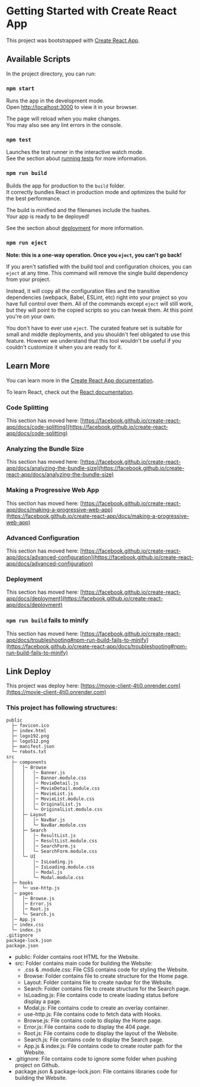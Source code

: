 # Getting Started with Create React App

This project was bootstrapped with [Create React App](https://github.com/facebook/create-react-app).

## Available Scripts

In the project directory, you can run:

### `npm start`

Runs the app in the development mode.\
Open [http://localhost:3000](http://localhost:3000) to view it in your browser.

The page will reload when you make changes.\
You may also see any lint errors in the console.

### `npm test`

Launches the test runner in the interactive watch mode.\
See the section about [running tests](https://facebook.github.io/create-react-app/docs/running-tests) for more information.

### `npm run build`

Builds the app for production to the `build` folder.\
It correctly bundles React in production mode and optimizes the build for the best performance.

The build is minified and the filenames include the hashes.\
Your app is ready to be deployed!

See the section about [deployment](https://facebook.github.io/create-react-app/docs/deployment) for more information.

### `npm run eject`

**Note: this is a one-way operation. Once you `eject`, you can't go back!**

If you aren't satisfied with the build tool and configuration choices, you can `eject` at any time. This command will remove the single build dependency from your project.

Instead, it will copy all the configuration files and the transitive dependencies (webpack, Babel, ESLint, etc) right into your project so you have full control over them. All of the commands except `eject` will still work, but they will point to the copied scripts so you can tweak them. At this point you're on your own.

You don't have to ever use `eject`. The curated feature set is suitable for small and middle deployments, and you shouldn't feel obligated to use this feature. However we understand that this tool wouldn't be useful if you couldn't customize it when you are ready for it.

## Learn More

You can learn more in the [Create React App documentation](https://facebook.github.io/create-react-app/docs/getting-started).

To learn React, check out the [React documentation](https://reactjs.org/).

### Code Splitting

This section has moved here: [https://facebook.github.io/create-react-app/docs/code-splitting](https://facebook.github.io/create-react-app/docs/code-splitting)

### Analyzing the Bundle Size

This section has moved here: [https://facebook.github.io/create-react-app/docs/analyzing-the-bundle-size](https://facebook.github.io/create-react-app/docs/analyzing-the-bundle-size)

### Making a Progressive Web App

This section has moved here: [https://facebook.github.io/create-react-app/docs/making-a-progressive-web-app](https://facebook.github.io/create-react-app/docs/making-a-progressive-web-app)

### Advanced Configuration

This section has moved here: [https://facebook.github.io/create-react-app/docs/advanced-configuration](https://facebook.github.io/create-react-app/docs/advanced-configuration)

### Deployment

This section has moved here: [https://facebook.github.io/create-react-app/docs/deployment](https://facebook.github.io/create-react-app/docs/deployment)

### `npm run build` fails to minify

This section has moved here: [https://facebook.github.io/create-react-app/docs/troubleshooting#npm-run-build-fails-to-minify](https://facebook.github.io/create-react-app/docs/troubleshooting#npm-run-build-fails-to-minify)

## Link Deploy

This project was deploy here: [https://movie-client-4tj0.onrender.com](https://movie-client-4tj0.onrender.com)

### This project has following structures:

```
public
  ├─ favicon.ico
  ├─ index.html
  ├─ logo192.png
  ├─ logo512.png
  ├─ manifest.json
  └─ robots.txt
src
  ├─ components
  │   │─ Browse
  │   │   │─ Banner.js
  │   │   │─ Banner.module.css
  │   │   │─ MovieDetail.js
  │   │   │─ MovieDetail.module.css
  │   │   │─ MovieList.js
  │   │   │─ MovieList.module.css
  │   │   │─ OriginalList.js
  │   │   └─ OriginalList.module.css
  │   ├─ Layout
  │   │   │─ NavBar.js
  │   │   └─ NavBar.module.css
  │   ├─ Search
  │   │   │─ ResultList.js
  │   │   │─ ResultList.module.css
  │   │   │─ SearchForm.js
  │   │   └─ SearchForm.module.css
  │   └─ UI
  │       │─ IsLoading.js
  │       │─ IsLoading.module.css
  │       │─ Modal.js
  │       └─ Modal.module.css
  ├─ hooks
  │   └─ use-http.js
  │─ pages
  │   │─ Browse.js
  │   │─ Error.js
  │   │─ Root.js
  │   └─ Search.js
  │─ App.js
  │─ index.css
  └─ index.js
.gitignore
package-lock.json
package.json
```

- public: Folder contains root HTML for the Website.
- src: Folder contains main code for building the Website:
  - .css & .module.css: File CSS contains code for styling the Website.
  - Browse: Folder contains file to create structure for the Home page.
  - Layout: Folder contains file to create navbar for the Website.
  - Search: Folder contains file to create structure for the Search page.
  - IsLoading.js: File contains code to create loading status before display a page.
  - Modal.js: File contains code to create an overlay container.
  - use-http.js: File contains code to fetch data with Hooks.
  - Browse.js: File contains code to display the Home page.
  - Error.js: File contains code to display the 404 page.
  - Root.js: File contains code to display the layout of the Website.
  - Search.js: File contains code to display the Search page.
  - App.js & index.js: File contains code to create router path for the Website.
- .gitignore: File contains code to ignore some folder when pushing project on Github.
- package.json & package-lock.json: File contains libraries code for building the Website.
